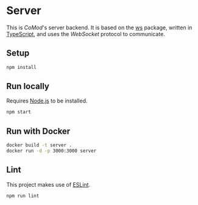 # Server

This is _CoMod_'s server backend. It is based on the [ws](https://github.com/websockets/ws) package, written in [TypeScript](https://www.typescriptlang.org), and uses the _WebSocket_ protocol to communicate.

## Setup

```bash
npm install
```

## Run locally

Requires [Node.js](https://nodejs.dev) to be installed.

```bash
npm start
```

## Run with Docker

```bash
docker build -t server .
docker run -d -p 3000:3000 server
```

## Lint

This project makes use of [ESLint](https://eslint.org).

```bash
npm run lint
```
